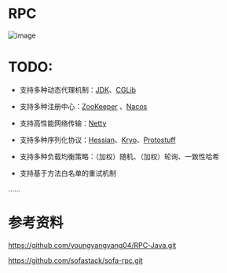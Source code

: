 # RPC

![image](https://github.com/user-attachments/assets/93a032c0-a8e7-46d0-af7a-30db7ecf5f97)



# TODO:

- 支持多种动态代理机制：[JDK](https://github.com/openjdk/jdk.git)、[CGLib](https://github.com/cglib/cglib.git)

- 支持多种注册中心：[ZooKeeper](https://github.com/apache/zookeeper.git) 、[Nacos](https://github.com/alibaba/nacos.git)

- 支持高性能网络传输：[Netty](https://github.com/netty/netty.git)

- 支持多种序列化协议：[Hessian](http://hessian.caucho.com/)、[Kryo](https://github.com/EsotericSoftware/kryo.git)、[Protostuff](https://github.com/protostuff/protostuff.git)

- 支持多种负载均衡策略：（加权）随机、（加权）轮询、一致性哈希

- 支持基于方法白名单的重试机制

......

# 参考资料

https://github.com/youngyangyang04/RPC-Java.git

https://github.com/sofastack/sofa-rpc.git
